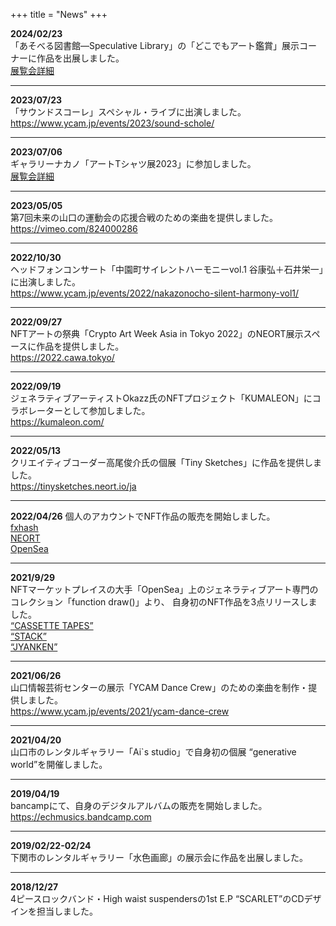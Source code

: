 +++
title = "News"
+++

**2024/02/23**  
「あそべる図書館—Speculative Library」の「どこでもアート鑑賞」展示コーナーに作品を出展しました。  
[展覧会詳細](https://www.ycam.jp/events/2023/speculative-library/)  

***

**2023/07/23**  
「サウンドスコーレ」スペシャル・ライブに出演しました。  
https://www.ycam.jp/events/2023/sound-schole/  

***

**2023/07/06**  
ギャラリーナカノ「アートTシャツ展2023」に参加しました。  
[展覧会詳細](https://www.facebook.com/Gyararinakano/posts/pfbid02oKedkbzJBv4875pxoTPRxTC6gmRBsmm8ChxXjVqXJQJDaMasb7TaXb7dKuiP6LUTl)  

***

**2023/05/05**  
第7回未来の山口の運動会の応援合戦のための楽曲を提供しました。  
https://vimeo.com/824000286  

***

**2022/10/30**  
ヘッドフォンコンサート「中園町サイレントハーモニーvol.1 谷康弘＋石井栄一」に出演しました。  
https://www.ycam.jp/events/2022/nakazonocho-silent-harmony-vol1/  

***

**2022/09/27**  
NFTアートの祭典「Crypto Art Week Asia in Tokyo 2022」のNEORT展示スペースに作品を提供しました。  
https://2022.cawa.tokyo/  

***

**2022/09/19**  
ジェネラティブアーティストOkazz氏のNFTプロジェクト「KUMALEON」にコラボレーターとして参加しました。  
https://kumaleon.com/  

***

**2022/05/13**  
クリエイティブコーダー高尾俊介氏の個展「Tiny Sketches」に作品を提供しました。  
https://tinysketches.neort.io/ja  

***

**2022/04/26** 
個人のアカウントでNFT作品の販売を開始しました。  
[fxhash](https://www.fxhash.xyz/u/E.C.H)  
[NEORT](https://neort.io/@ech)  
[OpenSea](https://opensea.io/ECH-NFT)  

***

**2021/9/29**  
NFTマーケットプレイスの大手「OpenSea」上のジェネラティブアート専門のコレクション「function draw()」より、
自身初のNFT作品を3点リリースしました。  
[“CASSETTE TAPES”](https://opensea.io/assets/0xe8a6564540a7a79bccaac7b9b2c7925c6858ccea/23)  
[“STACK”](https://opensea.io/assets/0xe8a6564540a7a79bccaac7b9b2c7925c6858ccea/25)  
[“JYANKEN”](https://opensea.io/assets/0xe8a6564540a7a79bccaac7b9b2c7925c6858ccea/24)  

***

**2021/06/26**  
山口情報芸術センターの展示「YCAM Dance Crew」のための楽曲を制作・提供しました。  
https://www.ycam.jp/events/2021/ycam-dance-crew  

***

**2021/04/20**  
山口市のレンタルギャラリー「Ai`s studio」で自身初の個展 “generative world”を開催しました。  

***

**2019/04/19**  
bancampにて、自身のデジタルアルバムの販売を開始しました。  
https://echmusics.bandcamp.com  

***

**2019/02/22-02/24**  
下関市のレンタルギャラリー「水色画廊」の展示会に作品を出展しました。  

***

**2018/12/27**  
4ピースロックバンド・High waist suspendersの1st E.P “SCARLET”のCDデザインを担当しました。